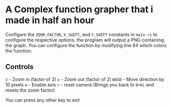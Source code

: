 # A Complex function grapher that i made in half an hour


Configure the `ZOOM_FACTOR`, `X_SHIFT`, and `Y_SHIFT` constants in `main.rs` to configure the respective options, the program will output a PNG containing the graph. You can configure the function by modifying line 84 which colors the function.

## Controls

`z` - Zoom in (factor of 2)
`x` - Zoom out (factor of 2)
`WASD` - Move direction by 10 pixels
`e` - Enable axis
`r` - reset camera (Brings you back to `0+0i` and resets the zoom factor)

You can press any other key to exit